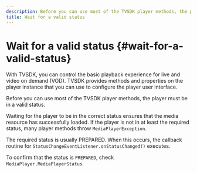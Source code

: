 ```yaml
---
description: Before you can use most of the TVSDK player methods, the player must be in a valid status.
title: Wait for a valid status
---
```


# Wait for a valid status {#wait-for-a-valid-status}

With TVSDK, you can control the basic playback experience for live and video on demand (VOD). TVSDK provides methods and properties on the player instance that you can use to configure the player user interface.

Before you can use most of the TVSDK player methods, the player must be in a valid status.

 Waiting for the player to be in the correct status ensures that the media resource has successfully loaded. If the player is not in at least the required status, many player methods throw `MediaPlayerException`.

The required status is usually PREPARED. When this occurs, the callback routine for `StatusChangeEventListener.onStatusChanged()` executes. 

To confirm that the status is `PREPARED`, check `MediaPlayer.MediaPlayerStatus`.